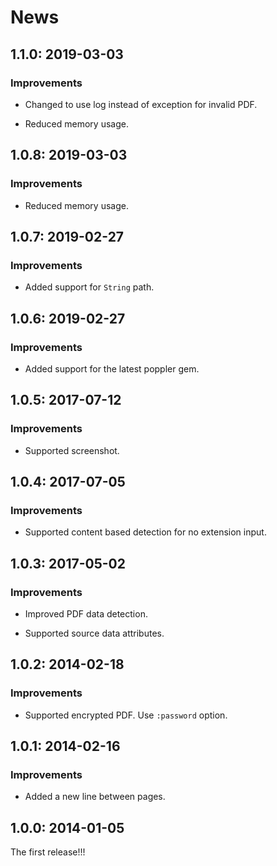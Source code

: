 # News

## 1.1.0: 2019-03-03

### Improvements

  * Changed to use log instead of exception for invalid PDF.

  * Reduced memory usage.

## 1.0.8: 2019-03-03

### Improvements

  * Reduced memory usage.

## 1.0.7: 2019-02-27

### Improvements

  * Added support for `String` path.

## 1.0.6: 2019-02-27

### Improvements

  * Added support for the latest poppler gem.

## 1.0.5: 2017-07-12

### Improvements

  * Supported screenshot.

## 1.0.4: 2017-07-05

### Improvements

  * Supported content based detection for no extension input.

## 1.0.3: 2017-05-02

### Improvements

  * Improved PDF data detection.

  * Supported source data attributes.

## 1.0.2: 2014-02-18

### Improvements

  * Supported encrypted PDF. Use `:password` option.

## 1.0.1: 2014-02-16

### Improvements

  * Added a new line between pages.

## 1.0.0: 2014-01-05

The first release!!!
